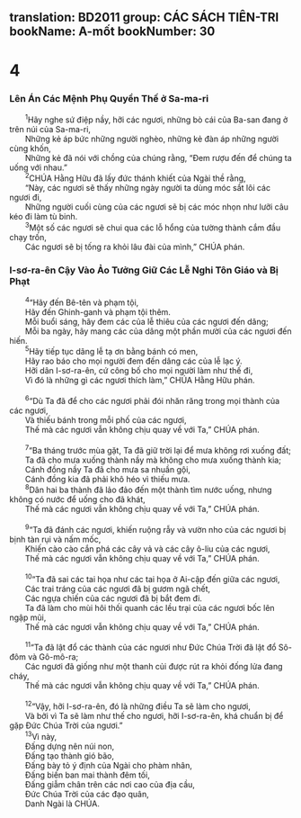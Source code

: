 translation: BD2011
group: CÁC SÁCH TIÊN-TRI
bookName: A-mốt 
bookNumber: 30
-------

<div class="title"><h1>4</h1><h3>Lên Án Các Mệnh Phụ Quyền Thế ở Sa-ma-ri</h3></div>
<span class="verse am_4_1">  <sup>1</sup>Hãy nghe sứ điệp nầy, hỡi các ngươi, những bò cái của Ba-san đang ở trên núi của Sa-ma-ri,<br/>  Những kẻ áp bức những người nghèo, những kẻ đàn áp những người cùng khốn,<br/>  Những kẻ đã nói với chồng của chúng rằng, “Ðem rượu đến để chúng ta uống với nhau.”<br/></span>
<span class="verse am_4_2">  <sup>2</sup>CHÚA Hằng Hữu đã lấy đức thánh khiết của Ngài thề rằng,<br/>  “Này, các ngươi sẽ thấy những ngày người ta dùng móc sắt lôi các ngươi đi,<br/>  Những người cuối cùng của các ngươi sẽ bị các móc nhọn như lưỡi câu kéo đi làm tù binh.<br/></span>
<span class="verse am_4_3">  <sup>3</sup>Một số các ngươi sẽ chui qua các lỗ hổng của tường thành cắm đầu chạy trốn,<br/>  Các ngươi sẽ bị tống ra khỏi lâu đài của mình,” CHÚA phán.<br/></span>
<div class="title"><h3>I-sơ-ra-ên Cậy Vào Ảo Tưởng Giữ Các Lễ Nghi Tôn Giáo và Bị Phạt</h3></div>
<span class="verse am_4_4">  <sup>4</sup>“Hãy đến Bê-tên và phạm tội,<br/>  Hãy đến Ghinh-ganh và phạm tội thêm.<br/>  Mỗi buổi sáng, hãy đem các của lễ thiêu của các ngươi đến dâng;<br/>  Mỗi ba ngày, hãy mang các của dâng một phần mười của các ngươi đến hiến.<br/></span>
<span class="verse am_4_5">  <sup>5</sup>Hãy tiếp tục dâng lễ tạ ơn bằng bánh có men,<br/>  Hãy rao báo cho mọi người đem đến dâng các của lễ lạc ý.<br/>  Hỡi dân I-sơ-ra-ên, cứ công bố cho mọi người làm như thế đi,<br/>  Vì đó là những gì các ngươi thích làm,” CHÚA Hằng Hữu phán.<br/><br/></span>
<span class="verse am_4_6">  <sup>6</sup>“Dù Ta đã để cho các ngươi phải đói nhăn răng trong mọi thành của các ngươi,<br/>  Và thiếu bánh trong mỗi phố của các ngươi,<br/>  Thế mà các ngươi vẫn không chịu quay về với Ta,” CHÚA phán.<br/><br/></span>
<span class="verse am_4_7">  <sup>7</sup>“Ba tháng trước mùa gặt, Ta đã giữ trời lại để mưa không rơi xuống đất;<br/>  Ta đã cho mưa xuống thành nầy mà không cho mưa xuống thành kia;<br/>  Cánh đồng nầy Ta đã cho mưa sa nhuần gội,<br/>  Cánh đồng kia đã phải khô héo vì thiếu mưa.<br/></span>
<span class="verse am_4_8">  <sup>8</sup>Dân hai ba thành đã lảo đảo đến một thành tìm nước uống, nhưng không có nước để uống cho đã khát,<br/>  Thế mà các ngươi vẫn không chịu quay về với Ta,” CHÚA phán.<br/><br/></span>
<span class="verse am_4_9">  <sup>9</sup>“Ta đã đánh các ngươi, khiến ruộng rẫy và vườn nho của các ngươi bị bịnh tàn rụi và nấm mốc,<br/>  Khiến cào cào cắn phá các cây vả và các cây ô-liu của các ngươi,<br/>  Thế mà các ngươi vẫn không chịu quay về với Ta,” CHÚA phán.<br/><br/></span>
<span class="verse am_4_10">  <sup>10</sup>“Ta đã sai các tai họa như các tai họa ở Ai-cập đến giữa các ngươi,<br/>  Các trai tráng của các ngươi đã bị gươm ngã chết,<br/>  Các ngựa chiến của các ngươi đã bị bắt đem đi.<br/>  Ta đã làm cho mùi hôi thối quanh các lều trại của các ngươi bốc lên ngập mũi,<br/>  Thế mà các ngươi vẫn không chịu quay về với Ta,” CHÚA phán.<br/><br/></span>
<span class="verse am_4_11">  <sup>11</sup>“Ta đã lật đổ các thành của các ngươi như Ðức Chúa Trời đã lật đổ Sô-đôm và Gô-mô-ra;<br/>  Các ngươi đã giống như một thanh củi được rút ra khỏi đống lửa đang cháy,<br/>  Thế mà các ngươi vẫn không chịu quay về với Ta,” CHÚA phán.<br/><br/></span>
<span class="verse am_4_12">  <sup>12</sup>“Vậy, hỡi I-sơ-ra-ên, đó là những điều Ta sẽ làm cho ngươi,<br/>  Và bởi vì Ta sẽ làm như thế cho ngươi, hỡi I-sơ-ra-ên, khá chuẩn bị để gặp Ðức Chúa Trời của ngươi.”<br/></span>
<span class="verse am_4_13">  <sup>13</sup>Vì này,<br/>  Ðấng dựng nên núi non,<br/>  Ðấng tạo thành gió bão,<br/>  Ðấng bày tỏ ý định của Ngài cho phàm nhân,<br/>  Ðấng biến ban mai thành đêm tối,<br/>  Ðấng giẫm chân trên các nơi cao của địa cầu,<br/>  Ðức Chúa Trời của các đạo quân,<br/>  Danh Ngài là CHÚA.<br/></span>
